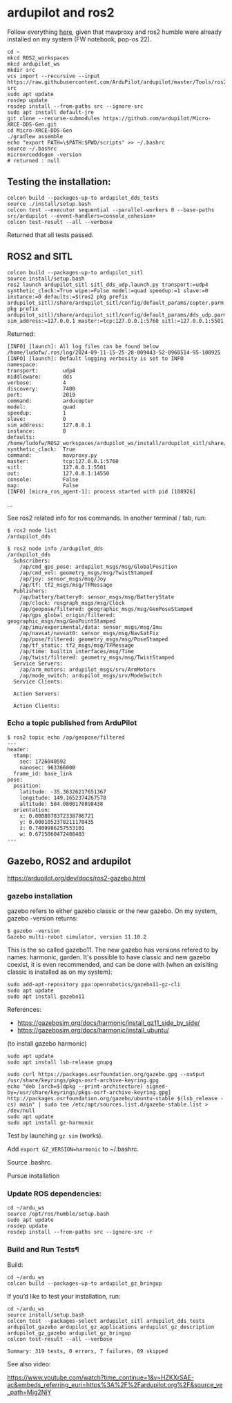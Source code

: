 # ardupilot and ros2

Follow everything [here](https://ardupilot.org/dev/docs/ros2.html), given that mavproxy and ros2 humble were already installed on my system (FW notebook, pop-os 22).

    cd ~
    mkcd ROS2_workspaces
    mkcd ardupilot_ws
    mkdir src
    vcs import --recursive --input  https://raw.githubusercontent.com/ArduPilot/ardupilot/master/Tools/ros2/ros2.repos src
    sudo apt update
    rosdep update
    rosdep install --from-paths src --ignore-src
    sudo apt install default-jre
    git clone --recurse-submodules https://github.com/ardupilot/Micro-XRCE-DDS-Gen.git
    cd Micro-XRCE-DDS-Gen
    ./gradlew assemble
    echo "export PATH=\$PATH:$PWD/scripts" >> ~/.bashrc
    source ~/.bashrc
    microxrceddsgen -version
    # returned : null

## Testing the installation:

    colcon build --packages-up-to ardupilot_dds_tests
    source ./install/setup.bash
    colcon test --executor sequential --parallel-workers 0 --base-paths src/ardupilot --event-handlers=console_cohesion+
    colcon test-result --all --verbose

Returned that all tests passed.

## ROS2 and SITL

    colcon build --packages-up-to ardupilot_sitl
    source install/setup.bash
    ros2 launch ardupilot_sitl sitl_dds_udp.launch.py transport:=udp4 synthetic_clock:=True wipe:=False model:=quad speedup:=1 slave:=0 instance:=0 defaults:=$(ros2 pkg prefix ardupilot_sitl)/share/ardupilot_sitl/config/default_params/copter.parm,$(ros2 pkg prefix ardupilot_sitl)/share/ardupilot_sitl/config/default_params/dds_udp.parm sim_address:=127.0.0.1 master:=tcp:127.0.0.1:5760 sitl:=127.0.0.1:5501

Returned:

    [INFO] [launch]: All log files can be found below /home/ludofw/.ros/log/2024-09-11-15-25-28-009443-52-0960514-95-108925
    [INFO] [launch]: Default logging verbosity is set to INFO
    namespace:        
    transport:        udp4
    middleware:       dds
    verbose:          4
    discovery:        7400
    port:             2019
    command:          arducopter
    model:            quad
    speedup:          1
    slave:            0
    sim_address:      127.0.0.1
    instance:         0
    defaults:         /home/ludofw/ROS2_workspaces/ardupilot_ws/install/ardupilot_sitl/share/ardupilot_sitl/config/default_params/copter.parm,/home/ludofw/ROS2_workspaces/ardupilot_ws/install/ardupilot_sitl/share/ardupilot_sitl/config/default_params/dds_udp.parm
    synthetic_clock:  True
    command:          mavproxy.py
    master:           tcp:127.0.0.1:5760
    sitl:             127.0.0.1:5501
    out:              127.0.0.1:14550
    console:          False
    map:              False
    [INFO] [micro_ros_agent-1]: process started with pid [108926]
...

See ros2 related info for ros commands.
In another terminal / tab, run:

    $ ros2 node list
    /ardupilot_dds

    $ ros2 node info /ardupilot_dds 
    /ardupilot_dds
      Subscribers:
        /ap/cmd_gps_pose: ardupilot_msgs/msg/GlobalPosition
        /ap/cmd_vel: geometry_msgs/msg/TwistStamped
        /ap/joy: sensor_msgs/msg/Joy
        /ap/tf: tf2_msgs/msg/TFMessage
      Publishers:
        /ap/battery/battery0: sensor_msgs/msg/BatteryState
        /ap/clock: rosgraph_msgs/msg/Clock
        /ap/geopose/filtered: geographic_msgs/msg/GeoPoseStamped
        /ap/gps_global_origin/filtered: geographic_msgs/msg/GeoPointStamped
        /ap/imu/experimental/data: sensor_msgs/msg/Imu
        /ap/navsat/navsat0: sensor_msgs/msg/NavSatFix
        /ap/pose/filtered: geometry_msgs/msg/PoseStamped
        /ap/tf_static: tf2_msgs/msg/TFMessage
        /ap/time: builtin_interfaces/msg/Time
        /ap/twist/filtered: geometry_msgs/msg/TwistStamped
      Service Servers:
        /ap/arm_motors: ardupilot_msgs/srv/ArmMotors
        /ap/mode_switch: ardupilot_msgs/srv/ModeSwitch
      Service Clients:

      Action Servers:

      Action Clients:

### Echo a topic published from ArduPilot

    $ ros2 topic echo /ap/geopose/filtered
    ---
    header:
      stamp:
        sec: 1726040592
        nanosec: 963366000
      frame_id: base_link
    pose:
      position:
        latitude: -35.36326217651367
        longitude: 149.1652374267578
        altitude: 584.0800170898438
      orientation:
        x: 0.0008078372338786721
        y: 0.0001052378211170435
        z: 0.7409986257553101
        w: 0.6715060472488403
    ---
## Gazebo, ROS2 and ardupilot

https://ardupilot.org/dev/docs/ros2-gazebo.html


### gazebo installation

gazebo refers to either gazebo classic or the new gazebo.
On my system, gazebo -version returns:

    $ gazebo -version
    Gazebo multi-robot simulator, version 11.10.2

This is the so called gazebo11. The new gazebo has versions refered to by names: harmonic, garden. It's possible to have classic and new gazebo coexist, it is even recommended, and can be done with (when an exisiting classic is installed as on my system):

    sudo add-apt-repository ppa:openrobotics/gazebo11-gz-cli
    sudo apt update
    sudo apt install gazebo11

References:

- https://gazebosim.org/docs/harmonic/install_gz11_side_by_side/
- https://gazebosim.org/docs/harmonic/install_ubuntu/

(to install gazebo harmonic)

    sudo apt update
    sudo apt install lsb-release gnupg

    sudo curl https://packages.osrfoundation.org/gazebo.gpg --output /usr/share/keyrings/pkgs-osrf-archive-keyring.gpg
    echo "deb [arch=$(dpkg --print-architecture) signed-by=/usr/share/keyrings/pkgs-osrf-archive-keyring.gpg] http://packages.osrfoundation.org/gazebo/ubuntu-stable $(lsb_release -cs) main" | sudo tee /etc/apt/sources.list.d/gazebo-stable.list > /dev/null
    sudo apt update
    sudo apt install gz-harmonic

Test by launching `gz sim` (works).

Add `export GZ_VERSION=harmonic` to ~/.bashrc.

Source .bashrc.

Pursue installation

### Update ROS dependencies:

    cd ~/ardu_ws
    source /opt/ros/humble/setup.bash
    sudo apt update
    rosdep update
    rosdep install --from-paths src --ignore-src -r

### Build and Run Tests¶

Build:

    cd ~/ardu_ws
    colcon build --packages-up-to ardupilot_gz_bringup

If you’d like to test your installation, run:

    cd ~/ardu_ws
    source install/setup.bash
    colcon test --packages-select ardupilot_sitl ardupilot_dds_tests ardupilot_gazebo ardupilot_gz_applications ardupilot_gz_description ardupilot_gz_gazebo ardupilot_gz_bringup
    colcon test-result --all --verbose

    Summary: 319 tests, 0 errors, 7 failures, 69 skipped
See also video:

https://www.youtube.com/watch?time_continue=1&v=HZKXrSAE-ac&embeds_referring_euri=https%3A%2F%2Fardupilot.org%2F&source_ve_path=Mjg2NjY




